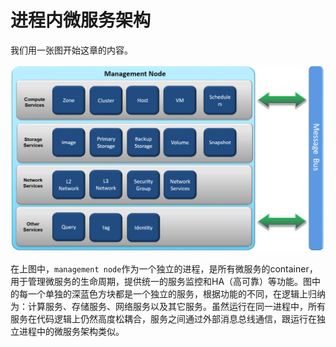 # 进程内微服务架构

我们用一张图开始这章的内容。

![进程内微服务架构](inprocess-microservices.png)

在上图中，`management node`作为一个独立的进程，是所有微服务的container，用于管理微服务的生命周期，提供统一的服务监控和HA（高可靠）等功能。图中的每一个单独的深蓝色方块都是一个独立的服务，根据功能的不同，在逻辑上归纳为：计算服务、存储服务、网络服务以及其它服务。虽然运行在同一进程中，所有服务在代码逻辑上仍然高度松耦合，服务之间通过外部消息总线通信，跟运行在独立进程中的微服务架构类似。

